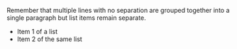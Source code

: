 Remember that multiple lines with no separation
are grouped together into a single paragraph
but list items remain separate.

- Item 1 of a list
- Item 2 of the same list
